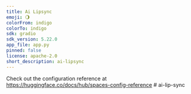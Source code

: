 ```yaml
---
title: Ai Lipsync
emoji: 🌖
colorFrom: indigo
colorTo: indigo
sdk: gradio
sdk_version: 5.22.0
app_file: app.py
pinned: false
license: apache-2.0
short_description: ai-lipsync
---
```


Check out the configuration reference at https://huggingface.co/docs/hub/spaces-config-reference
#   a i - l i p - s y n c  
 